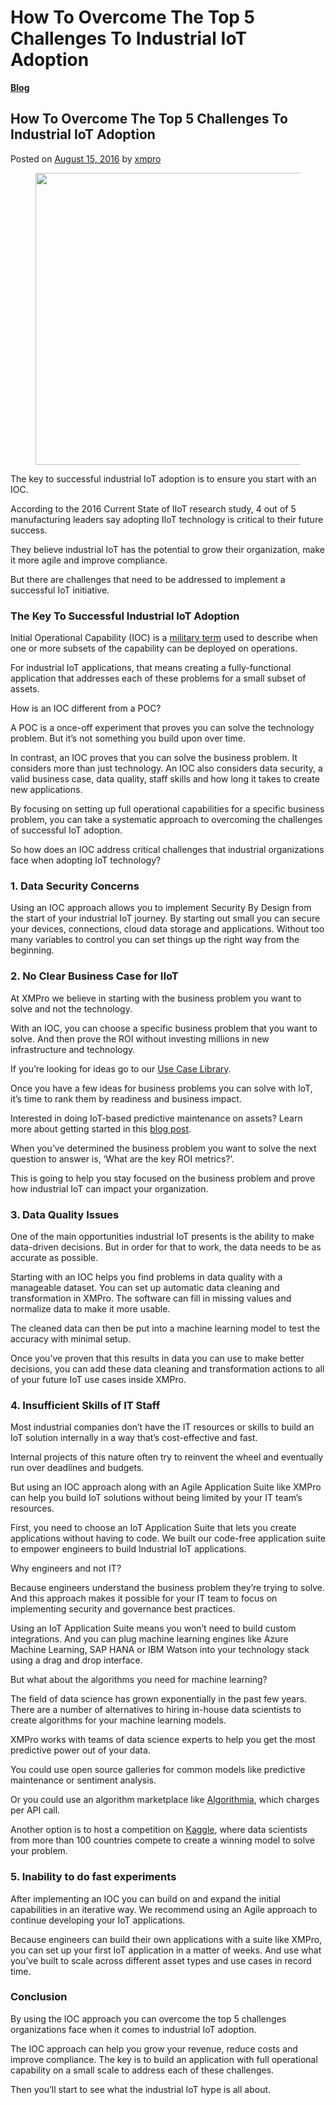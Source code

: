 # How To Overcome The Top 5 Challenges To Industrial IoT Adoption

[**Blog**](https://xmpro.com/category/blog/)

## How To Overcome The Top 5 Challenges To Industrial IoT Adoption

Posted on [August 15, 2016](https://xmpro.com/industrial-iot-adoption/) by [xmpro](https://xmpro.com/author/xmpro/)

<figure><img src="https://xmpro.com/wp-content/uploads/2016/08/Industrial-IoT-Adoption-1.jpg" alt="" height="467" width="700"><figcaption></figcaption></figure>

The key to successful industrial IoT adoption is to ensure you start with an IOC.

According to the 2016 Current State of IIoT research study, 4 out of 5 manufacturing leaders say adopting IIoT technology is critical to their future success.

They believe industrial IoT has the potential to grow their organization, make it more agile and improve compliance.

But there are challenges that need to be addressed to implement a successful IoT initiative.

### The Key To Successful Industrial IoT Adoption

Initial Operational Capability (IOC) is a [military term](http://www.acqnotes.com/acqnote/acquisitions/initial-operational-capability) used to describe when one or more subsets of the capability can be deployed on operations.

For industrial IoT applications, that means creating a fully-functional application that addresses each of these problems for a small subset of assets.

How is an IOC different from a POC?

A POC is a once-off experiment that proves you can solve the technology problem. But it’s not something you build upon over time.

In contrast, an IOC proves that you can solve the business problem. It considers more than just technology. An IOC also considers data security, a valid business case, data quality, staff skills and how long it takes to create new applications.

By focusing on setting up full operational capabilities for a specific business problem, you can take a systematic approach to overcoming the challenges of successful IoT adoption.

So how does an IOC address critical challenges that industrial organizations face when adopting IoT technology?

### 1. Data Security Concerns

Using an IOC approach allows you to implement Security By Design from the start of your industrial IoT journey. By starting out small you can secure your devices, connections, cloud data storage and applications. Without too many variables to control you can set things up the right way from the beginning.

### 2. No Clear Business Case for IIoT

At XMPro we believe in starting with the business problem you want to solve and not the technology.

With an IOC, you can choose a specific business problem that you want to solve. And then prove the ROI without investing millions in new infrastructure and technology.

If you’re looking for ideas go to our [Use Case Library](https://xmpro.com/iot-use-cases/).

Once you have a few ideas for business problems you can solve with IoT, it’s time to rank them by readiness and business impact.

Interested in doing IoT-based predictive maintenance on assets? Learn more about getting started in this [blog post](https://xmpro.com/iot-predictive-maintenance/).

When you’ve determined the business problem you want to solve the next question to answer is, ‘What are the key ROI metrics?’.

This is going to help you stay focused on the business problem and prove how industrial IoT can impact your organization.

### 3. Data Quality Issues

One of the main opportunities industrial IoT presents is the ability to make data-driven decisions. But in order for that to work, the data needs to be as accurate as possible.

Starting with an IOC helps you find problems in data quality with a manageable dataset. You can set up automatic data cleaning and transformation in XMPro. The software can fill in missing values and normalize data to make it more usable.

The cleaned data can then be put into a machine learning model to test the accuracy with minimal setup.

Once you’ve proven that this results in data you can use to make better decisions, you can add these data cleaning and transformation actions to all of your future IoT use cases inside XMPro.

### 4. Insufficient Skills of IT Staff

Most industrial companies don’t have the IT resources or skills to build an IoT solution internally in a way that’s cost-effective and fast.

Internal projects of this nature often try to reinvent the wheel and eventually run over deadlines and budgets.

But using an IOC approach along with an Agile Application Suite like XMPro can help you build IoT solutions without being limited by your IT team’s resources.

First, you need to choose an IoT Application Suite that lets you create applications without having to code. We built our code-free application suite to empower engineers to build Industrial IoT applications.

Why engineers and not IT?

Because engineers understand the business problem they’re trying to solve. And this approach makes it possible for your IT team to focus on implementing security and governance best practices.

Using an IoT Application Suite means you won’t need to build custom integrations. And you can plug machine learning engines like Azure Machine Learning, SAP HANA or IBM Watson into your technology stack using a drag and drop interface.

But what about the algorithms you need for machine learning?

The field of data science has grown exponentially in the past few years. There are a number of alternatives to hiring in-house data scientists to create algorithms for your machine learning models.

XMPro works with teams of data science experts to help you get the most predictive power out of your data.

You could use open source galleries for common models like predictive maintenance or sentiment analysis.

Or you could use an algorithm marketplace like [Algorithmia](https://algorithmia.com), which charges per API call.

Another option is to host a competition on [Kaggle](https://www.kaggle.com), where data scientists from more than 100 countries compete to create a winning model to solve your problem.

### 5. Inability to do fast experiments&#x20;

After implementing an IOC you can build on and expand the initial capabilities in an iterative way. We recommend using an Agile approach to continue developing your IoT applications.

Because engineers can build their own applications with a suite like XMPro, you can set up your first IoT application in a matter of weeks. And use what you’ve built to scale across different asset types and use cases in record time.

### Conclusion

By using the IOC approach you can overcome the top 5 challenges organizations face when it comes to industrial IoT adoption.

The IOC approach can help you grow your revenue, reduce costs and improve compliance. The key is to build an application with full operational capability on a small scale to address each of these challenges.

Then you’ll start to see what the industrial IoT hype is all about.




